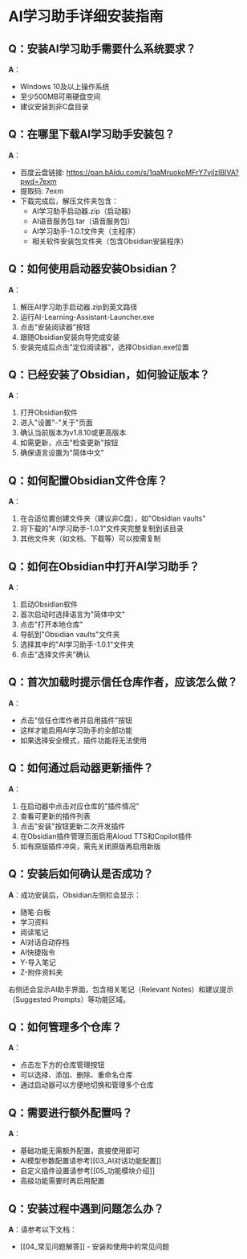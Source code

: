# AI学习助手详细安装指南

## Q：安装AI学习助手需要什么系统要求？

**A**：
- Windows 10及以上操作系统
- 至少500MB可用硬盘空间
- 建议安装到非C盘目录

## Q：在哪里下载AI学习助手安装包？

**A**：
- 百度云盘链接: https://pan.bAIdu.com/s/1qaMruokoMFrY7vjlzlBIVA?pwd=7exm 
- 提取码: 7exm
- 下载完成后，解压文件夹包含：
  - AI学习助手启动器.zip（启动器）
  - AI语音服务包.tar（语音服务包）
  - AI学习助手-1.0.1文件夹（主程序）
  - 相关软件安装包文件夹（包含Obsidian安装程序）

## Q：如何使用启动器安装Obsidian？

**A**：
1. 解压AI学习助手启动器.zip到英文路径
2. 运行AI-Learning-Assistant-Launcher.exe
3. 点击"安装阅读器"按钮
4. 跟随Obsidian安装向导完成安装
5. 安装完成后点击"定位阅读器"，选择Obsidian.exe位置

## Q：已经安装了Obsidian，如何验证版本？

**A**：
1. 打开Obsidian软件
2. 进入"设置"-"关于"页面
3. 确认当前版本为v1.8.10或更高版本
4. 如需更新，点击"检查更新"按钮
5. 确保语言设置为"简体中文"

## Q：如何配置Obsidian文件仓库？

**A**：
1. 在合适位置创建文件夹（建议非C盘），如"Obsidian vaults"
2. 将下载的"AI学习助手-1.0.1"文件夹完整复制到该目录
3. 其他文件夹（如文档、下载等）可以按需复制

## Q：如何在Obsidian中打开AI学习助手？

**A**：
1. 启动Obsidian软件
2. 首次启动时选择语言为"简体中文"
3. 点击"打开本地仓库"
4. 导航到"Obsidian vaults"文件夹
5. 选择其中的"AI学习助手-1.0.1"文件夹
6. 点击"选择文件夹"确认

## Q：首次加载时提示信任仓库作者，应该怎么做？

**A**：
- 点击"信任仓库作者并启用插件"按钮
- 这样才能启用AI学习助手的全部功能
- 如果选择安全模式，插件功能将无法使用

## Q：如何通过启动器更新插件？

**A**：
1. 在启动器中点击对应仓库的"插件情况"
2. 查看可更新的插件列表
3. 点击"安装"按钮更新二次开发插件
4. 在Obsidian插件管理页面启用Aloud TTS和Copilot插件
5. 如有原版插件冲突，需先关闭原版再启用新版

## Q：安装后如何确认是否成功？

**A**：成功安装后，Obsidian左侧栏会显示：
- 随笔·白板
- 学习资料
- 阅读笔记
- AI对话自动存档
- AI快捷指令
- Y-导入笔记
- Z-附件资料夹

右侧还会显示AI助手界面，包含相关笔记（Relevant Notes）和建议提示（Suggested Prompts）等功能区域。

## Q：如何管理多个仓库？

**A**：
- 点击左下方的仓库管理按钮
- 可以选择、添加、删除、重命名仓库
- 通过启动器可以方便地切换和管理多个仓库

## Q：需要进行额外配置吗？

**A**：
- 基础功能无需额外配置，直接使用即可
- AI模型参数配置请参考[[03_AI对话功能配置]]
- 自定义插件设置请参考[[05_功能模块介绍]]
- 高级功能需要时再启用配置

## Q：安装过程中遇到问题怎么办？

**A**：请参考以下文档：
- [[04_常见问题解答]] - 安装和使用中的常见问题